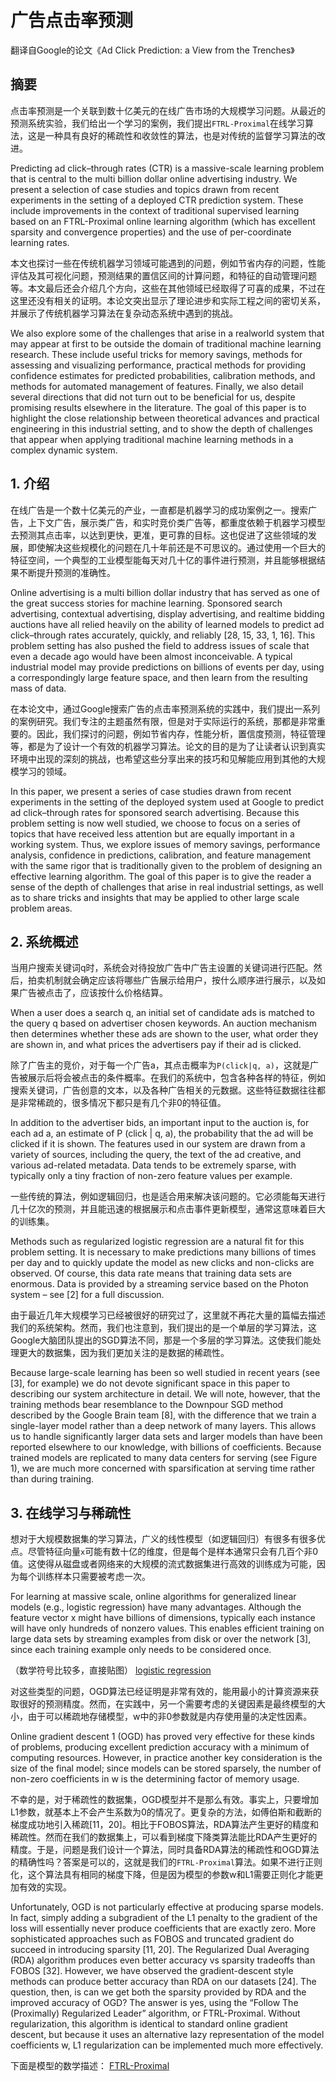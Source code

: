 # 广告点击率预测
翻译自Google的论文《Ad Click Prediction: a View from the Trenches》

## 摘要
点击率预测是一个关联到数十亿美元的在线广告市场的大规模学习问题。从最近的预测系统实验，我们给出一个学习的案例，我们提出`FTRL-Proximal`在线学习算法，这是一种具有良好的稀疏性和收敛性的算法，也是对传统的监督学习算法的改进。

Predicting ad click–through rates (CTR) is a massive-scale learning problem that is central to the multi billion dollar online advertising industry. We present a selection of case studies and topics drawn from recent experiments in the setting of a deployed CTR prediction system. These include improvements in the context of traditional supervised learning based on an FTRL-Proximal online learning algorithm (which has excellent sparsity and convergence properties) and the use of per-coordinate learning rates.

本文也探讨一些在传统机器学习领域可能遇到的问题，例如节省内存的问题，性能评估及其可视化问题，预测结果的置信区间的计算问题，和特征的自动管理问题等。本文最后还会介绍几个方向，这些在其他领域已经取得了可喜的成果，不过在这里还没有相关的证明。本论文突出显示了理论进步和实际工程之间的密切关系，并展示了传统机器学习算法在复杂动态系统中遇到的挑战。

We also explore some of the challenges that arise in a realworld system that may appear at first to be outside the domain of traditional machine learning research. These include useful tricks for memory savings, methods for assessing and visualizing performance, practical methods for providing confidence estimates for predicted probabilities, calibration methods, and methods for automated management of features. Finally, we also detail several directions that did not turn out to be beneficial for us, despite promising results elsewhere in the literature. The goal of this paper is to highlight the close relationship between theoretical advances and practical engineering in this industrial setting, and to show the depth of challenges that appear when applying traditional machine learning methods in a complex dynamic system.

## 1. 介绍
在线广告是一个数十亿美元的产业，一直都是机器学习的成功案例之一。搜索广告，上下文广告，展示类广告，和实时竞价类广告等，都重度依赖于机器学习模型去预测其点击率，以达到更快，更准，更可靠的目标。这也促进了这些领域的发展，即使解决这些规模化的问题在几十年前还是不可思议的。通过使用一个巨大的特征空间，一个典型的工业模型能每天对几十亿的事件进行预测，并且能够根据结果不断提升预测的准确性。

Online advertising is a multi billion dollar industry that has served as one of the great success stories for machine learning. Sponsored search advertising, contextual advertising, display advertising, and realtime bidding auctions have all relied heavily on the ability of learned models to predict ad click–through rates accurately, quickly, and reliably [28, 15, 33, 1, 16]. This problem setting has also pushed the field to address issues of scale that even a decade ago would have been almost inconceivable. A typical industrial model may provide predictions on billions of events per day, using a correspondingly large feature space, and then learn from the resulting mass of data.

在本论文中，通过Google搜索广告的点击率预测系统的实践中，我们提出一系列的案例研究。我们专注的主题虽然有限，但是对于实际运行的系统，那都是非常重要的。因此，我们探讨的问题，例如节省内存，性能分析，置信度预测，特征管理等，都是为了设计一个有效的机器学习算法。论文的目的是为了让读者认识到真实环境中出现的深刻的挑战，也希望这些分享出来的技巧和见解能应用到其他的大规模学习的领域。

In this paper, we present a series of case studies drawn from recent experiments in the setting of the deployed system used at Google to predict ad click–through rates for sponsored search advertising. Because this problem setting is now well studied, we choose to focus on a series of topics that have received less attention but are equally important in a working system. Thus, we explore issues of memory savings, performance analysis, confidence in predictions, calibration, and feature management with the same rigor that is traditionally given to the problem of designing an effective learning algorithm. The goal of this paper is to give the reader a sense of the depth of challenges that arise in real industrial settings, as well as to share tricks and insights that may be applied to other large scale problem areas.

## 2. 系统概述
当用户搜索关键词q时，系统会对待投放广告中广告主设置的关键词进行匹配。然后，拍卖机制就会确定应该将哪些广告展示给用户，按什么顺序进行展示，以及如果广告被点击了，应该按什么价格结算。

When a user does a search q, an initial set of candidate ads is matched to the query q based on advertiser chosen keywords. An auction mechanism then determines whether these ads are shown to the user, what order they are shown in, and what prices the advertisers pay if their ad is clicked.

除了广告主的竞价，对于每一个广告a，其点击概率为`P(click|q, a)`，这就是广告被展示后将会被点击的条件概率。在我们的系统中，包含各种各样的特征，例如搜索关键词，广告创意的文本，以及各种广告相关的元数据。这些特征数据往往都是非常稀疏的，很多情况下都只是有几个非0的特征值。

In addition to the advertiser bids, an important input to the auction is, for each ad a, an estimate of P (click | q, a), the probability that the ad will be clicked if it is shown.  The features used in our system are drawn from a variety of sources, including the query, the text of the ad creative, and various ad-related metadata. Data tends to be extremely sparse, with typically only a tiny fraction of non-zero feature values per example.

一些传统的算法，例如逻辑回归，也是适合用来解决该问题的。它必须能每天进行几十亿次的预测，并且能迅速的根据展示和点击事件更新模型，通常这意味着巨大的训练集。

Methods such as regularized logistic regression are a natural fit for this problem setting. It is necessary to make predictions many billions of times per day and to quickly update the model as new clicks and non-clicks are observed.  Of course, this data rate means that training data sets are enormous. Data is provided by a streaming service based on the Photon system – see [2] for a full discussion.

由于最近几年大规模学习已经被很好的研究过了，这里就不再花大量的篇幅去描述我们的系统架构。然而，我们也注意到，我们提出的是一个单层的学习算法，这Google大脑团队提出的SGD算法不同，那是一个多层的学习算法。这使我们能处理更大的数据集，因为我们更加关注的是数据的稀疏性。

Because large-scale learning has been so well studied in recent years (see [3], for example) we do not devote significant space in this paper to describing our system architecture in detail. We will note, however, that the training methods bear resemblance to the Downpour SGD method described by the Google Brain team [8], with the difference that we train a single-layer model rather than a deep network of many layers. This allows us to handle significantly larger data sets and larger models than have been reported elsewhere to our knowledge, with billions of coefficients. Because trained models are replicated to many data centers for serving (see Figure 1), we are much more concerned with sparsification at serving time rather than during training.

## 3. 在线学习与稀疏性
想对于大规模数据集的学习算法，广义的线性模型（如逻辑回归）有很多有很多优点。尽管特征向量`x`可能有数十亿的维度，但是每个是样本通常只会有几百个非0值。这使得从磁盘或者网络来的大规模的流式数据集进行高效的训练成为可能，因为每个训练样本只需要被考虑一次。

For learning at massive scale, online algorithms for generalized linear models (e.g., logistic regression) have many advantages. Although the feature vector x might have billions of dimensions, typically each instance will have only hundreds of nonzero values. This enables efficient training on large data sets by streaming examples from disk or over the network [3], since each training example only needs to be considered once.

（数学符号比较多，直接贴图）
[logistic regression](/_img/ad-click-prediction/logistic-regression.png)

对这些类型的问题，OGD算法已经证明是非常有效的，能用最小的计算资源来获取很好的预测精度。然而，在实践中，另一个需要考虑的关键因素是最终模型的大小，由于可以稀疏地存储模型，w中的非0参数就是内存使用量的决定性因素。

Online gradient descent 1 (OGD) has proved very effective for these kinds of problems, producing excellent prediction accuracy with a minimum of computing resources. However, in practice another key consideration is the size of the final model; since models can be stored sparsely, the number of non-zero coefficients in w is the determining factor of memory usage.

不幸的是，对于稀疏性的数据集，OGD模型并不是那么有效。事实上，只要增加L1参数，就基本上不会产生系数为0的情况了。更复杂的方法，如傅伯斯和截断的梯度成功地引入稀疏[11，20]。相比于FOBOS算法，RDA算法产生更好的精度和稀疏性。然而在我们的数据集上，可以看到梯度下降类算法能比RDA产生更好的精度。于是，问题是我们设计一个算法，同时具备RDA算法的稀疏性和OGD算法的精确性吗？答案是可以的，这就是我们的`FTRL-Proximal`算法。如果不进行正则化，这个算法具有相同的梯度下降，但是因为模型的参数w和L1需要正则化才能更加有效的实现。

Unfortunately, OGD is not particularly effective at producing sparse models. In fact, simply adding a subgradient of the L1 penalty to the gradient of the loss will essentially never produce coefficients that are exactly zero. More sophisticated approaches such as FOBOS and truncated gradient do succeed in introducing sparsity [11, 20]. The Regularized Dual Averaging (RDA) algorithm produces even better accuracy vs sparsity tradeoffs than FOBOS [32]. However, we have observed the gradient-descent style methods can produce better accuracy than RDA on our datasets [24]. The question, then, is can we get both the sparsity provided by RDA and the improved accuracy of OGD? The answer is yes, using the “Follow The (Proximally) Regularized Leader” algorithm, or FTRL-Proximal.  Without regularization, this algorithm is identical to standard online gradient descent, but because it uses an alternative lazy representation of the model coefficients w, L1 regularization can be implemented much more effectively.

下面是模型的数学描述：
[FTRL-Proximal](/_img/ad-click-prediction/ftrl-proximal.png)



